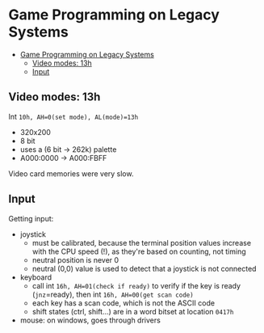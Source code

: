 # Game Programming on Legacy Systems

- [Game Programming on Legacy Systems](#game-programming-on-legacy-systems)
  - [Video modes: 13h](#video-modes-13h)
  - [Input](#input)

## Video modes: 13h

Int `10h, AH=0(set mode), AL(mode)=13h`

- 320x200
- 8 bit
- uses a (6 bit -> 262k) palette
- A000:0000 -> A000:FBFF

Video card memories were very slow.

## Input

Getting input:

- joystick
  - must be calibrated, because the terminal position values increase with the CPU speed (!), as they're based on counting, not timing
  - neutral position is never 0
  - neutral (0,0) value is used to detect that a joystick is not connected
- keyboard
  - call int `16h, AH=01(check if ready)` to verify if the key is ready (`jnz`=ready), then int `16h, AH=00(get scan code)`
  - each key has a scan code, which is not the ASCII code
  - shift states (ctrl, shift...) are in a word bitset at location `0417h`
- mouse: on windows, goes through drivers

